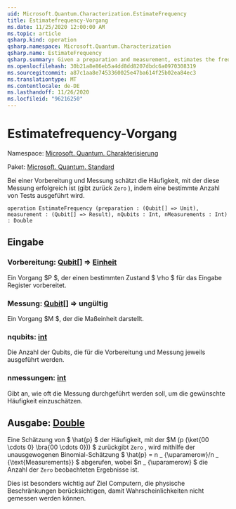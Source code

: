```yaml
---
uid: Microsoft.Quantum.Characterization.EstimateFrequency
title: Estimatefrequency-Vorgang
ms.date: 11/25/2020 12:00:00 AM
ms.topic: article
qsharp.kind: operation
qsharp.namespace: Microsoft.Quantum.Characterization
qsharp.name: EstimateFrequency
qsharp.summary: Given a preparation and measurement, estimates the frequency with which that measurement succeeds (returns `Zero`) by performing a given number of trials.
ms.openlocfilehash: 30b21a8e86eb5a4dd8dd8207dbdc6a0970308319
ms.sourcegitcommit: a87c1aa8e7453360025e47ba614f25b02ea84ec3
ms.translationtype: MT
ms.contentlocale: de-DE
ms.lasthandoff: 11/26/2020
ms.locfileid: "96216250"
---
```

# <a name="estimatefrequency-operation"></a>Estimatefrequency-Vorgang

Namespace: [Microsoft. Quantum. Charakterisierung](xref:Microsoft.Quantum.Characterization)

Paket: [Microsoft. Quantum. Standard](https://nuget.org/packages/Microsoft.Quantum.Standard)


Bei einer Vorbereitung und Messung schätzt die Häufigkeit, mit der diese Messung erfolgreich ist (gibt zurück `Zero` ), indem eine bestimmte Anzahl von Tests ausgeführt wird.

```qsharp
operation EstimateFrequency (preparation : (Qubit[] => Unit), measurement : (Qubit[] => Result), nQubits : Int, nMeasurements : Int) : Double
```


## <a name="input"></a>Eingabe

### <a name="preparation--qubit--unit"></a>Vorbereitung: [Qubit](xref:microsoft.quantum.lang-ref.qubit)[] => [Einheit](xref:microsoft.quantum.lang-ref.unit) 

Ein Vorgang $P $, der einen bestimmten Zustand $ \rho $ für das Eingabe Register vorbereitet.


### <a name="measurement--qubit--__invalidresult__"></a>Messung: [Qubit](xref:microsoft.quantum.lang-ref.qubit)[] => __ungültig <Result>__ 

Ein Vorgang $M $, der die Maßeinheit darstellt.


### <a name="nqubits--int"></a>nqubits: [int](xref:microsoft.quantum.lang-ref.int)

Die Anzahl der Qubits, die für die Vorbereitung und Messung jeweils ausgeführt werden.


### <a name="nmeasurements--int"></a>nmessungen: [int](xref:microsoft.quantum.lang-ref.int)

Gibt an, wie oft die Messung durchgeführt werden soll, um die gewünschte Häufigkeit einzuschätzen.



## <a name="output--double"></a>Ausgabe: [Double](xref:microsoft.quantum.lang-ref.double)

Eine Schätzung von $ \hat{p} $ der Häufigkeit, mit der $M (p (\ket{00 \cdots 0} \bra{00 \cdots 0})) $ zurückgibt `Zero` , wird mithilfe der unausgewogenen Binomial-Schätzung $ \hat{p} = n \_ {\uparamerow}/n \_ {\text{Measurements}} $ abgerufen, wobei $n \_ {\uparamerow} $ die Anzahl der `Zero` beobachteten Ergebnisse ist.

Dies ist besonders wichtig auf Ziel Computern, die physische Beschränkungen berücksichtigen, damit Wahrscheinlichkeiten nicht gemessen werden können.